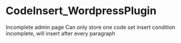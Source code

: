# CodeInsert_WordpressPlugin
 
Incomplete admin page
Can only store one code set
insert condition incomplete, will insert after every paragraph